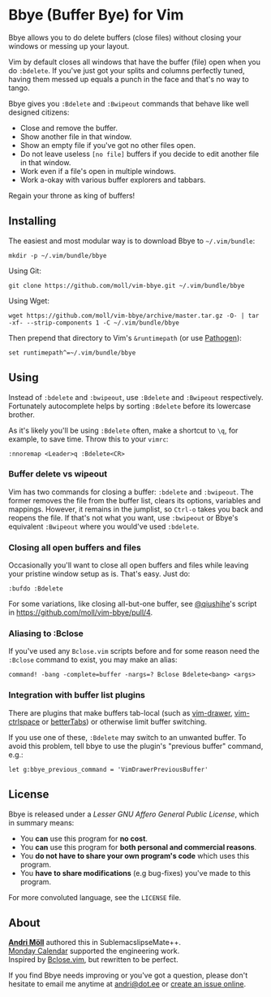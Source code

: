 Bbye (Buffer Bye) for Vim
==========================
Bbye allows you to do delete buffers (close files) without closing your windows or messing up your layout.

Vim by default closes all windows that have the buffer (file) open when you do `:bdelete`.  If you've just got your splits and columns perfectly tuned, having them messed up equals a punch in the face and that's no way to tango.

Bbye gives you `:Bdelete` and `:Bwipeout` commands that behave like well designed citizens:

- Close and remove the buffer.
- Show another file in that window.
- Show an empty file if you've got no other files open.
- Do not leave useless `[no file]` buffers if you decide to edit another file in that window.
- Work even if a file's open in multiple windows.
- Work a-okay with various buffer explorers and tabbars.

Regain your throne as king of buffers!


Installing
----------
The easiest and most modular way is to download Bbye to `~/.vim/bundle`:
```
mkdir -p ~/.vim/bundle/bbye
```

Using Git:
```
git clone https://github.com/moll/vim-bbye.git ~/.vim/bundle/bbye
```

Using Wget:
```
wget https://github.com/moll/vim-bbye/archive/master.tar.gz -O- | tar -xf- --strip-components 1 -C ~/.vim/bundle/bbye
```

Then prepend that directory to Vim's `&runtimepath` (or use [Pathogen](https://github.com/tpope/vim-pathogen)):
```
set runtimepath^=~/.vim/bundle/bbye
```


Using
-----
Instead of `:bdelete` and `:bwipeout`, use `:Bdelete` and `:Bwipeout` respectively. Fortunately autocomplete helps by sorting `:Bdelete` before its lowercase brother.

As it's likely you'll be using `:Bdelete` often, make a shortcut to `\q`, for example, to save time. Throw this to your `vimrc`:
```
:nnoremap <Leader>q :Bdelete<CR>
```

### Buffer delete vs wipeout
Vim has two commands for closing a buffer: `:bdelete` and `:bwipeout`. The former removes the file from the buffer list, clears its options, variables and mappings. However, it remains in the jumplist, so `Ctrl-o` takes you back and reopens the file. If that's not what you want, use `:bwipeout` or Bbye's equivalent `:Bwipeout` where you would've used `:bdelete`.

### Closing all open buffers and files
Occasionally you'll want to close all open buffers and files while leaving your pristine window setup as is. That's easy. Just do:
```
:bufdo :Bdelete
```

For some variations, like closing all-but-one buffer, see [@qiushihe](https://github.com/qiushihe)'s script in https://github.com/moll/vim-bbye/pull/4.

### Aliasing to :Bclose
If you've used any `Bclose.vim` scripts before and for some reason need the `:Bclose` command to exist, you may make an alias:
```
command! -bang -complete=buffer -nargs=? Bclose Bdelete<bang> <args>
```

### Integration with buffer list plugins

There are plugins that make buffers tab-local (such as [vim-drawer], [vim-ctrlspace] or [betterTabs]) or otherwise limit buffer switching.

If you use one of these, `:Bdelete` may switch to an unwanted buffer.
To avoid this problem, tell bbye to use the plugin's "previous buffer" command, e.g.:
```
let g:bbye_previous_command = 'VimDrawerPreviousBuffer'
```

[vim-drawer]: https://github.com/samuelsimoes/vim-drawer
[vim-ctrlspace]: https://github.com/vim-ctrlspace/vim-ctrlspace
[betterTabs]: https://github.com/statox/betterTabs.vim

License
-------
Bbye is released under a *Lesser GNU Affero General Public License*, which in summary means:

- You **can** use this program for **no cost**.
- You **can** use this program for **both personal and commercial reasons**.
- You **do not have to share your own program's code** which uses this program.
- You **have to share modifications** (e.g bug-fixes) you've made to this program.

For more convoluted language, see the `LICENSE` file.


About
-----
**[Andri Möll](http://themoll.com)** authored this in SublemacslipseMate++.  
[Monday Calendar](https://mondayapp.com) supported the engineering work.  
Inspired by [Bclose.vim](http://vim.wikia.com/wiki/VimTip165), but rewritten to be perfect.

If you find Bbye needs improving or you've got a question, please don't hesitate to email me anytime at andri@dot.ee or [create an issue online](https://github.com/moll/vim-bbye/issues).
